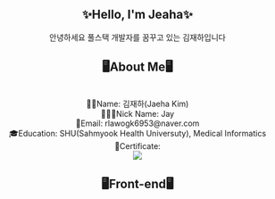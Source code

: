 <div align="center">

<h2>✨Hello, I'm Jeaha✨</h2>
안녕하세요 풀스택 개발자를 꿈꾸고 있는 김재하입니다<br />

<h2>🖥️About Me🖥️</h2>
<br />
👦🏻Name: 김재하(Jaeha Kim)<br />
👨🏻‍💻Nick Name: Jay<br />
📧Email: rlawogk6953@naver.com<br />
🎓Education: SHU(Sahmyook Health Universuty), Medical Informatics<br />
🪪Certificate: <br />
<a href="http://qr.kakao.com/talk/4xzIdUP.UGbsjAwT1btD9S_a7ZQ-" target="_blank"><img src="https://img.shields.io/badge/kakaotalk-000000?style=flat&logo=kakaotalk&logoColor=FFCD00"/></a>

<h2>🖥️Front-end🖥️</h2>
